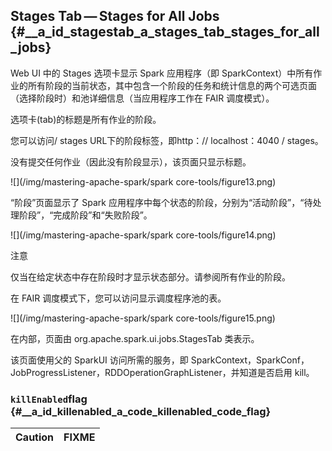 ## Stages Tab — Stages for All Jobs {#__a_id_stagestab_a_stages_tab_stages_for_all_jobs}

Web UI 中的 Stages 选项卡显示 Spark 应用程序（即 SparkContext）中所有作业的所有阶段的当前状态，其中包含一个阶段的任务和统计信息的两个可选页面（选择阶段时）和池详细信息（当应用程序工作在 FAIR 调度模式）。

选项卡\(tab\)的标题是所有作业的阶段。

您可以访问/ stages URL下的阶段标签，即http：// localhost：4040 / stages。

没有提交任何作业（因此没有阶段显示），该页面只显示标题。

![](/img/mastering-apache-spark/spark core-tools/figure13.png)

“阶段”页面显示了 Spark 应用程序中每个状态的阶段，分别为“活动阶段”，“待处理阶段”，“完成阶段”和“失败阶段”。

![](/img/mastering-apache-spark/spark core-tools/figure14.png)

注意

仅当在给定状态中存在阶段时才显示状态部分。请参阅所有作业的阶段。

在 FAIR 调度模式下，您可以访问显示调度程序池的表。

![](/img/mastering-apache-spark/spark core-tools/figure15.png)

在内部，页面由 org.apache.spark.ui.jobs.StagesTab 类表示。

该页面使用父的 SparkUI 访问所需的服务，即 SparkContext，SparkConf，JobProgressListener，RDDOperationGraphListener，并知道是否启用 kill。

### `killEnabled`flag {#__a_id_killenabled_a_code_killenabled_code_flag}

| Caution | FIXME |
| :--- | :--- |




